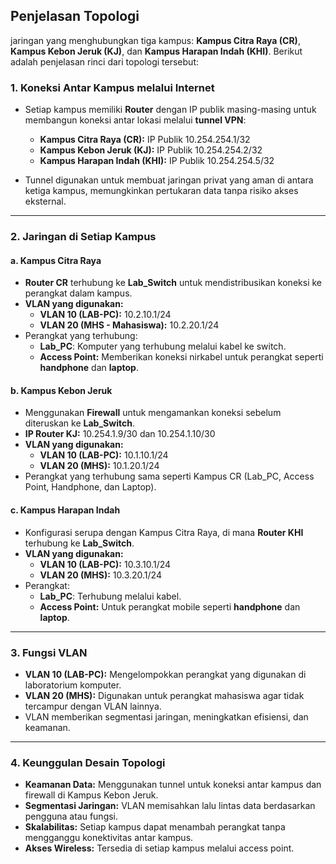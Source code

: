 ## Penjelasan Topologi

jaringan yang menghubungkan tiga kampus: **Kampus Citra Raya (CR)**, **Kampus Kebon Jeruk (KJ)**, dan **Kampus Harapan Indah (KHI)**. Berikut adalah penjelasan rinci dari topologi tersebut:

### 1. **Koneksi Antar Kampus melalui Internet**
   - Setiap kampus memiliki **Router** dengan IP publik masing-masing untuk membangun koneksi antar lokasi melalui **tunnel VPN**:
     - **Kampus Citra Raya (CR):** IP Publik 10.254.254.1/32
     - **Kampus Kebon Jeruk (KJ):** IP Publik 10.254.254.2/32
     - **Kampus Harapan Indah (KHI):** IP Publik 10.254.254.5/32

   - Tunnel digunakan untuk membuat jaringan privat yang aman di antara ketiga kampus, memungkinkan pertukaran data tanpa risiko akses eksternal.

---

### 2. **Jaringan di Setiap Kampus**
   #### a. **Kampus Citra Raya**
   - **Router CR** terhubung ke **Lab_Switch** untuk mendistribusikan koneksi ke perangkat dalam kampus.
   - **VLAN yang digunakan:**
     - **VLAN 10 (LAB-PC):** 10.2.10.1/24
     - **VLAN 20 (MHS - Mahasiswa):** 10.2.20.1/24
   - Perangkat yang terhubung:
     - **Lab_PC**: Komputer yang terhubung melalui kabel ke switch.
     - **Access Point:** Memberikan koneksi nirkabel untuk perangkat seperti **handphone** dan **laptop**.

   #### b. **Kampus Kebon Jeruk**
   - Menggunakan **Firewall** untuk mengamankan koneksi sebelum diteruskan ke **Lab_Switch**.
   - **IP Router KJ:** 10.254.1.9/30 dan 10.254.1.10/30
   - **VLAN yang digunakan:**
     - **VLAN 10 (LAB-PC):** 10.1.10.1/24
     - **VLAN 20 (MHS):** 10.1.20.1/24
   - Perangkat yang terhubung sama seperti Kampus CR (Lab_PC, Access Point, Handphone, dan Laptop).

   #### c. **Kampus Harapan Indah**
   - Konfigurasi serupa dengan Kampus Citra Raya, di mana **Router KHI** terhubung ke **Lab_Switch**.
   - **VLAN yang digunakan:**
     - **VLAN 10 (LAB-PC):** 10.3.10.1/24
     - **VLAN 20 (MHS):** 10.3.20.1/24
   - Perangkat:
     - **Lab_PC**: Terhubung melalui kabel.
     - **Access Point:** Untuk perangkat mobile seperti **handphone** dan **laptop**.

---

### 3. **Fungsi VLAN**
   - **VLAN 10 (LAB-PC):** Mengelompokkan perangkat yang digunakan di laboratorium komputer.
   - **VLAN 20 (MHS):** Digunakan untuk perangkat mahasiswa agar tidak tercampur dengan VLAN lainnya.
   - VLAN memberikan segmentasi jaringan, meningkatkan efisiensi, dan keamanan.

---

### 4. **Keunggulan Desain Topologi**
   - **Keamanan Data:** Menggunakan tunnel untuk koneksi antar kampus dan firewall di Kampus Kebon Jeruk.
   - **Segmentasi Jaringan:** VLAN memisahkan lalu lintas data berdasarkan pengguna atau fungsi.
   - **Skalabilitas:** Setiap kampus dapat menambah perangkat tanpa mengganggu konektivitas antar kampus.
   - **Akses Wireless:** Tersedia di setiap kampus melalui access point.
